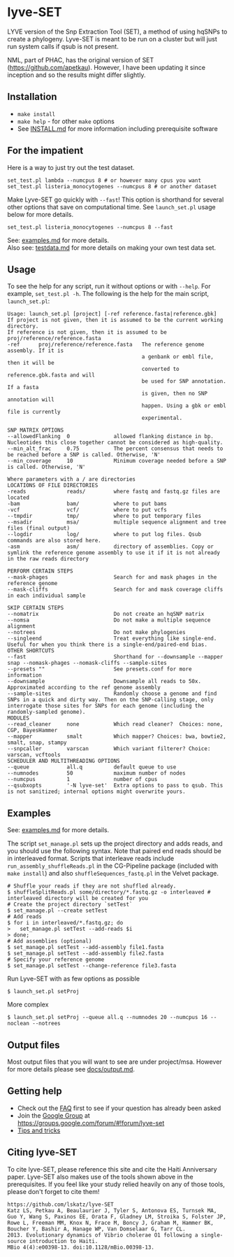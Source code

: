 lyve-SET
========

LYVE version of the Snp Extraction Tool (SET), a method of using hqSNPs to create a phylogeny.  Lyve-SET is meant to be run on a cluster but will just run system calls if qsub is not present.

NML, part of PHAC, has the original version of SET (https://github.com/apetkau).  However, I have been updating it since inception and so the results might differ slightly.

Installation
------------
* `make install`
* `make help` - for other `make` options
* See [INSTALL.md](docs/INSTALL.md) for more information including prerequisite software

For the impatient
-----------------
Here is a way to just try out the test dataset.

    set_test.pl lambda --numcpus 8 # or however many cpus you want
    set_test.pl listeria_monocytogenes --numcpus 8 # or another dataset

Make Lyve-SET go quickly with `--fast`!  This option is shorthand for several other options that save on computational time. See `launch_set.pl` usage below for more details.

    set_test.pl listeria_monocytogenes --numcpus 8 --fast

See: [examples.md](docs/EXAMPLES.md) for more details.  
Also see: [testdata.md](docs/TESTDATA.md) for more details on making your own test data set.

Usage
-----
To see the help for any script, run it without options or with `--help`.  For example, `set_test.pl -h`.  The following is the help for the main script, `launch_set.pl`:

    Usage: launch_set.pl [project] [-ref reference.fasta|reference.gbk]
    If project is not given, then it is assumed to be the current working directory.
    If reference is not given, then it is assumed to be proj/reference/reference.fasta
    -ref      proj/reference/reference.fasta   The reference genome assembly. If it is
                                               a genbank or embl file, then it will be
                                               converted to reference.gbk.fasta and will
                                               be used for SNP annotation. If a fasta
                                               is given, then no SNP annotation will
                                               happen. Using a gbk or embl file is currently
                                               experimental.

    SNP MATRIX OPTIONS
    --allowedFlanking  0              allowed flanking distance in bp. Nucleotides this close together cannot be considered as high-quality.
    --min_alt_frac     0.75           The percent consensus that needs to be reached before a SNP is called. Otherwise, 'N'
    --min_coverage     10             Minimum coverage needed before a SNP is called. Otherwise, 'N'

    Where parameters with a / are directories
    LOCATIONS OF FILE DIRECTORIES
    -reads             reads/         where fastq and fastq.gz files are located
    -bam               bam/           where to put bams
    -vcf               vcf/           where to put vcfs
    --tmpdir           tmp/           where to put temporary files
    --msadir           msa/           multiple sequence alignment and tree files (final output)
    --logdir           log/           where to put log files. Qsub commands are also stored here.
    -asm               asm/           directory of assemblies. Copy or symlink the reference genome assembly to use it if it is not already in the raw reads directory

    PERFORM CERTAIN STEPS
    --mask-phages                     Search for and mask phages in the reference genome
    --mask-cliffs                     Search for and mask coverage cliffs in each individual sample

    SKIP CERTAIN STEPS
    --nomatrix                        Do not create an hqSNP matrix
    --nomsa                           Do not make a multiple sequence alignment
    --notrees                         Do not make phylogenies
    --singleend                       Treat everything like single-end. Useful for when you think there is a single-end/paired-end bias.
    OTHER SHORTCUTS
    --fast                            Shorthand for --downsample --mapper snap --nomask-phages --nomask-cliffs --sample-sites
    --presets ""                      See presets.conf for more information
    --downsample                      Downsample all reads to 50x. Approximated according to the ref genome assembly
    --sample-sites                    Randomly choose a genome and find SNPs in a quick and dirty way. Then on the SNP-calling stage, only interrogate those sites for SNPs for each genome (including the randomly-sampled genome).
    MODULES
    --read_cleaner     none           Which read cleaner?  Choices: none, CGP, BayesHammer
    --mapper           smalt          Which mapper? Choices: bwa, bowtie2, smalt, snap, stampy
    --snpcaller        varscan        Which variant filterer? Choice: varscan, vcftools
    SCHEDULER AND MULTITHREADING OPTIONS
    --queue            all.q          default queue to use
    --numnodes         50             maximum number of nodes
    --numcpus          1              number of cpus
    --qsubxopts        '-N lyve-set'  Extra options to pass to qsub. This is not sanitized; internal options might overwrite yours.

Examples
------

See: [examples.md](docs/EXAMPLES.md) for more details.

The script `set_manage.pl` sets up the project directory and adds reads, and you should use the following syntax. Note that paired end reads should be in interleaved format. Scripts that interleave reads include `run_assembly_shuffleReads.pl` in the CG-Pipeline package (included with `make install`) and also `shuffleSequences_fastq.pl` in the Velvet package.

    # Shuffle your reads if they are not shuffled already.
    $ shuffleSplitReads.pl some/directory/*.fastq.gz -o interleaved # interleaved directory will be created for you
    # Create the project directory `setTest`
    $ set_manage.pl --create setTest
    # Add reads
    $ for i in interleaved/*.fastq.gz; do
    >   set_manage.pl setTest --add-reads $i
    > done;
    # Add assemblies (optional)
    $ set_manage.pl setTest --add-assembly file1.fasta
    $ set_manage.pl setTest --add-assembly file2.fasta
    # Specify your reference genome
    $ set_manage.pl setTest --change-reference file3.fasta


Run Lyve-SET with as few options as possible

    $ launch_set.pl setProj

More complex

    $ launch_set.pl setProj --queue all.q --numnodes 20 --numcpus 16 --noclean --notrees

Output files
------------
Most output files that you will want to see are under project/msa.  However for more details please see [docs/output.md](docs/OUTPUT.md).

Getting help
------------
* Check out the [FAQ](docs/FAQ.md) first to see if your question has already been asked
* Join the [Google Group](https://groups.google.com/forum/#!forum/lyve-set) at https://groups.google.com/forum/#!forum/lyve-set
* [Tips and tricks](docs/TIPS.md)

Citing lyve-SET
-----
To cite lyve-SET, please reference this site and cite the Haiti Anniversary paper. Lyve-SET also makes use of the tools shown above in the prerequisites.  If you feel like your study relied heavily on any of those tools, please don't forget to cite them!

    https://github.com/lskatz/lyve-SET
    Katz LS, Petkau A, Beaulaurier J, Tyler S, Antonova ES, Turnsek MA, Guo Y, Wang S, Paxinos EE, Orata F, Gladney LM, Stroika S, Folster JP, Rowe L, Freeman MM, Knox N, Frace M, Boncy J, Graham M, Hammer BK, Boucher Y, Bashir A, Hanage WP, Van Domselaar G, Tarr CL.
    2013. Evolutionary dynamics of Vibrio cholerae O1 following a single-source introduction to Haiti.
    MBio 4(4):e00398-13. doi:10.1128/mBio.00398-13.
